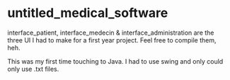 # untitled_medical_software

interface_patient, interface_medecin & interface_administration are the three UI I had to make for a first year project.
Feel free to compile them, heh.

This was my first time touching to Java. I had to use swing and only could only use .txt files. 
